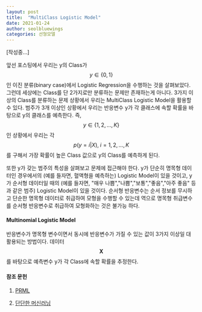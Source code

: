 ```yaml
---
layout: post
title:  "MultiClass Logistic Model"
date: 2021-01-24
author: seolbluewings
categories: 선형모델
---
```


[작성중...]

앞선 포스팅에서 우리는 y의 Class가 $$y \in \{0,1\}$$ 인 이진 분류(binary case)에서 Logistic Regression을 수행하는 것을 살펴보았다. 그런데 세상에는 Class를 단 2가지로만 분류하는 문제만 존재하는게 아니다. 3가지 이상의 Class를 분류하는 문제 상황에서 우리는 MultiClass Logistic Model을 활용할 수 있다. 범주가 3개 이상인 상황에서 우리는 반응변수 y가 각 클래스에 속할 확률을 바탕으로 y의 클래스를 예측한다. 즉, $$y \in \{1,2,...,K\}$$ 인 상황에서 우리는 각 $$p(y=i\vert X), \; i=1,2,...,K$$ 를 구해서 가장 확률이 높은 Class 값으로 y의 Class를 예측하게 된다.

또한 y가 갖는 범주의 특성을 살펴보고 문제에 접근해야 한다. y가 단순히 명목형 데이터인 경우에서의 (예를 들자면, 혈액형을 예측하는) Logistic Model이 있을 것이고, y가 순서형 데이터일 때의 (예를 들자면, "매우 나쁨","나쁨","보통","좋음","아주 좋음" 등과 같은 범주) Logistic Model이 있을 것이다. 순서형 반응변수는 순서 정보를 무시하고 단순한 명목형 데이터로 취급하여 모형을 수행할 수 있는데 역으로 명목형 취급변수를 순서형 반응변수로 취급하여 모형화하는 것은 불가능 하다.

#### Multinomial Logistic Model

반응변수가 명목형 변수이면서 동시에 반응변수가 가질 수 있는 값이 3가지 이상일 대 활용되는 방법이다. 데이터 $$\mathbf{X}$$를 바탕으로 예측변수 y가 각 Class에 속할 확률을 추정한다.






#### 참조 문헌
1. [PRML](http://users.isr.ist.utl.pt/~wurmd/Livros/school/Bishop%20-%20Pattern%20Recognition%20And%20Machine%20Learning%20-%20Springer%20%202006.pdf) <br>

2. [단단한 머신러닝](http://www.yes24.com/Product/Goods/88440860)
